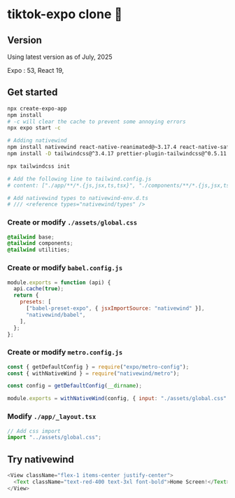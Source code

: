 # tiktok-expo clone 👋

## Version

Using latest version as of July, 2025

Expo : 53, React 19,

## Get started

```bash
npx create-expo-app
npm install
# -c will clear the cache to prevent some annoying errors
npx expo start -c

# Adding nativewind
npm install nativewind react-native-reanimated@~3.17.4 react-native-safe-area-context@5.4.0
npm install -D tailwindcss@^3.4.17 prettier-plugin-tailwindcss@^0.5.11

npx tailwindcss init

# Add the following line to tailwind.config.js
# content: ["./app/**/*.{js,jsx,ts,tsx}", "./components/**/*.{js,jsx,ts,tsx}"],

# Add nativewind types to nativewind-env.d.ts
# /// <reference types="nativewind/types" />
```

### Create or modify `./assets/global.css`

```css
@tailwind base;
@tailwind components;
@tailwind utilities;
```

### Create or modify `babel.config.js`

```javascript
module.exports = function (api) {
  api.cache(true);
  return {
    presets: [
      ["babel-preset-expo", { jsxImportSource: "nativewind" }],
      "nativewind/babel",
    ],
  };
};
```

### Create or modify `metro.config.js`

```javascript
const { getDefaultConfig } = require("expo/metro-config");
const { withNativeWind } = require("nativewind/metro");

const config = getDefaultConfig(__dirname);

module.exports = withNativeWind(config, { input: "./assets/global.css" });
```

### Modify `./app/_layout.tsx`

```javascript
// Add css import
import "../assets/global.css";
```

## Try nativewind

```javascript
<View className="flex-1 items-center justify-center">
  <Text className="text-red-400 text-3xl font-bold">Home Screen!</Text>
</View>
```
